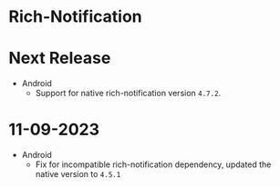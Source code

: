 # Rich-Notification

# Next Release

- Android
  - Support for native rich-notification version `4.7.2`.

# 11-09-2023

- Android
  - Fix for incompatible rich-notification dependency, updated the native version to `4.5.1`
